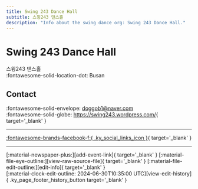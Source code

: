 ```yaml
---
title: Swing 243 Dance Hall
subtitle: 스윙243 댄스홀
description: "Info about the swing dance org: Swing 243 Dance Hall."
---
```


# Swing 243 Dance Hall

스윙243 댄스홀  
:fontawesome-solid-location-dot: Busan  


## Contact

:fontawesome-solid-envelope: <doggob1@naver.com>  
:fontawesome-solid-globe: <https://swing243.wordpress.com/>{ target='_blank' }  

---

 [:fontawesome-brands-facebook-f:{ .ky_social_links_icon }](https://www.facebook.com/swing243){ target='_blank' }

---

<div class="ky_page_footer" markdown>
<div class="ky_page_footer_trailing" markdown="span">
[:material-newspaper-plus:][add-event-link]{ target='_blank' }
[:material-file-eye-outline:][view-raw-source-file]{ target='_blank' }
[:material-file-edit-outline:][edit-info]{ target='_blank' }
</div>
<div class="ky_page_footer_leading" markdown="span">
[:material-clock-edit-outline: 2024-06-30T10:35:00 UTC][view-edit-history]{ .ky_page_footer_history_button target='_blank' }
</div>
</div>

[add-event-link]: https://github.com/swingdance/events/issues/new?assignees=&labels=add+event&projects=&template=02-add_entity.yml&title=%5Bko_KR%5D%20%3CName%3E&region=ko_KR&province=Busan&city=Busan&org_id=swing-243-dance-hall "Add Event"
[view-raw-source-file]: https://github.com/swingdance/orgs/blob/main/ko_KR/swing-243-dance-hall.json "View Raw Source File"
[edit-info]: https://github.com/swingdance/orgs/issues/new?assignees=&labels=update+org&projects=&template=03-update_entity.yml&title=%5Bko_KR%5D%20Swing%20243%20Dance%20Hall&region=ko_KR&id=swing-243-dance-hall&name=Swing%20243%20Dance%20Hall "Edit Info"

[view-edit-history]: https://github.com/swingdance/orgs/commits/main/ko_KR/swing-243-dance-hall.json "View Edit History"
